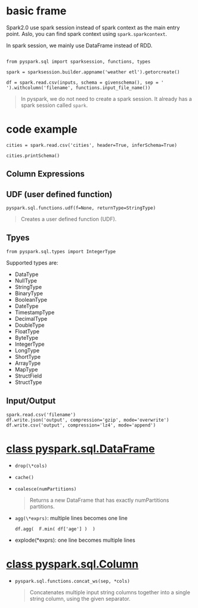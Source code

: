 # basic frame

Spark2.0 use spark session instead of spark context as the main entry point.
Aslo, you can find spark context using `spark.sparkcontext`.

In spark session, we mainly use DataFrame instead of RDD.

```

from pyspark.sql import sparksession, functions, types

spark = sparksession.builder.appname('weather etl').getorcreate()

df = spark.read.csv(inputs, schema = givenschema(), sep = ' ').withcolumn('filename', functions.input_file_name())

```

> In pyspark, we do not need to create a spark session. It already has a spark
> session called `spark`.

# code example
```
cities = spark.read.csv('cities', header=True, inferSchema=True)

cities.printSchema()

```

## Column Expressions

## UDF (user defined function)

`pyspark.sql.functions.udf(f=None, returnType=StringType)`

> Creates a user defined function (UDF).

## Tpyes

```
from pyspark.sql.types import IntegerType
```
Supported types are: 
* DataType
* NullType
* StringType
* BinaryType
* BooleanType
* DateType
* TimestampType
* DecimalType
* DoubleType
* FloatType
* ByteType
* IntegerType
* LongType
* ShortType
* ArrayType
* MapType
* StructField
* StructType

## Input/Output

```
spark.read.csv('filename')
df.write.json('output', compression='gzip', mode='overwrite')
df.write.csv('output', compression='lz4', mode='append')
```

# [class pyspark.sql.DataFrame](https://spark.apache.org/docs/latest/api/python/pyspark.sql.html?#pyspark.sql.DataFrame)

+ `drop(\*cols)`

+ `cache()`

+ `coalesce(numPartitions)`
  > Returns a new DataFrame that has exactly numPartitions partitions.

+ `agg(\*exprs)`: multiple lines becomes one line
  ```
  df.agg(  F.min( df['age'] )  )
  ```

+ explode(\*exprs): one line becomes multiple lines

# [class pyspark.sql.Column](https://spark.apache.org/docs/latest/api/python/pyspark.sql.html?#pyspark.sql.Column)

+ `pyspark.sql.functions.concat_ws(sep, *cols)`

   > Concatenates multiple input string columns together into a single string column, using the given separator.




